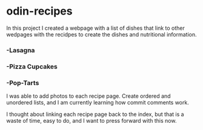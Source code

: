 # odin-recipes
In this project I created a webpage with a list of dishes that link to other wedpages with the recidpes to create the dishes and nutritional information.
### -Lasagna
### -Pizza Cupcakes
### -Pop-Tarts

I was able to add photos to each recipe page. Create ordered and unordered lists, and I am currently learning how commit comments work.

I thought about linking each recipe page back to the index, but that is a waste of time, easy to do, and I want to press forward with this now.